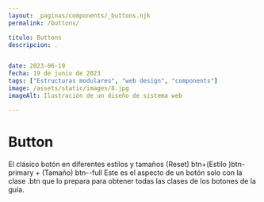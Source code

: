 ```yaml
---
layout: _paginas/components/_buttons.njk
permalink: /buttons/

titulo: Buttons
descripcion: .


date: 2023-06-19
fecha: 19 de junio de 2023
tags: ["Estructuras modulares", "web design", "components"]
image: /assets/static/images/8.jpg
imageAlt: Ilustración de un diseño de sistema web

---
```


# Button

El clásico botón en diferentes estilos y tamaños (Reset) btn+(Estilo )btn-primary + (Tamaño) btn--full Este es el aspecto de un botón solo con la clase .btn que lo prepara para obtener todas las clases de los botones de la guía.

